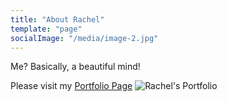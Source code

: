 ```yaml
---
title: "About Rachel"
template: "page"
socialImage: "/media/image-2.jpg"
---
```



Me? Basically, a beautiful mind!

Please visit my [Portfolio Page]([https://heyiamrachel.gatsbyjs.io/](https://rachelios-spaceship.vercel.app/))
![Rachel's Portfolio](/media/portfolio-page.jpg)
